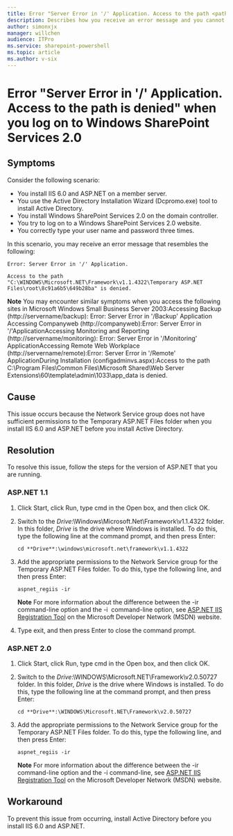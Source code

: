 ```yaml
---
title: Error "Server Error in '/' Application. Access to the path <path> is denied" when you log on to Windows SharePoint Services 2.0
description: Describes how you receive an error message and you cannot log on to SharePoint Services installed on a domain controller by using a correct user name and password. To resolve this issue, you must configure the appropriate permissions ASP.NET.
author: simonxjx
manager: willchen
audience: ITPro
ms.service: sharepoint-powershell
ms.topic: article
ms.author: v-six
---
```


# Error "Server Error in '/' Application. Access to the path  is denied" when you log on to Windows SharePoint Services 2.0  

## Symptoms  

Consider the following scenario:  

- You install IIS 6.0 and ASP.NET on a member server.   
- You use the Active Directory Installation Wizard (Dcpromo.exe) tool to install Active Directory.  
- You install Windows SharePoint Services 2.0 on the domain controller.  
- You try to log on to a Windows SharePoint Services 2.0 website.   
- You correctly type your user name and password three times.     

In this scenario, you may receive an error message that resembles the following:  

```
Error: Server Error in '/' Application.   

Access to the path "C:\WINDOWS\Microsoft.NET\Framework\v1.1.4322\Temporary ASP.NET Files\root\8c91a6b5\649b28ba" is denied.  
```

**Note** You may encounter similar symptoms when you access the following sites in Microsoft Windows Small Business Server 2003:Accessing Backup (http://servername/backup): Error: Server Error in '/Backup' Application Accessing Companyweb (http://companyweb):Error: Server Error in '/'ApplicationAccessing Monitoring and Reporting (http://servername/monitoring): Error: Server Error in '/Monitoring' ApplicationAccessing Remote Web Workplace (http://servername/remote):Error: Server Error in '/Remote' ApplicationDuring Installation (configadminvs.aspx):Access to the path C:\Program Files\Common Files\Microsoft Shared\Web Server Extensions\60\template\admin\1033\app_data is denied.  

## Cause  

This issue occurs  because the Network Service group does not have sufficient permissions to the Temporary ASP.NET Files folder when you install IIS 6.0 and ASP.NET before you install Active Directory.   

## Resolution  

To resolve this issue, follow the steps for the version of ASP.NET that you are running.
   
### ASP.NET 1.1  

1. Click Start, click Run, type cmd in the Open  box, and then click OK.   
2. Switch to the *Drive*:\Windows\Microsoft.Net\Framework\v1.1.4322 folder. In this folder, *Drive* is the drive where Windows is installed. To do this, type the following line at the command prompt, and then press Enter:
   ```
   cd **Drive**:\windows\microsoft.net\framework\v1.1.4322
   ```    
3. Add the appropriate permissions to the Network Service group for the Temporary ASP.NET Files folder. To do this, type the following line, and then press Enter:
   ```
   aspnet_regiis -ir
   ```
   **Note** For more information about the difference between the -ir  command-line option and the -i  command-line option, see [ASP.NET IIS Registration Tool](https://msdn2.microsoft.com/library/k6h9cz8h%28vs.71%29.aspx) on the Microsoft Developer Network (MSDN) website.    

4. Type exit, and then press Enter to close the command prompt.     

### ASP.NET 2.0  

1. Click Start, click Run, type cmd  in the Open  box, and then click OK.   
2. Switch to the *Drive*:\WINDOWS\Microsoft.NET\Framework\v2.0.50727 folder. In this folder, *Drive* is the drive where Windows is installed. To do this, type the following line at the command prompt, and then press Enter:
   ```
   cd **Drive**:\WINDOWS\Microsoft.NET\Framework\v2.0.50727
   ```    
3. Add the appropriate permissions to the Network Service group for the Temporary ASP.NET Files folder. To do this, type the following line, and then press Enter:
   ```
   aspnet_regiis -ir
   ```

   **Note** For more information about the difference between the -ir command-line option and the -i command-line, see [ASP.NET IIS Registration Tool](https://msdn2.microsoft.com/library/k6h9cz8h%28vs.71%29.aspx) on the Microsoft Developer Network (MSDN) website.      

## Workaround  

To prevent this issue from occurring, install Active Directory before you install IIS 6.0 and ASP.NET.

